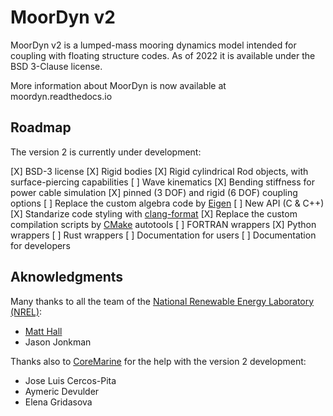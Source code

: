 MoorDyn v2
==========

MoorDyn v2 is a lumped-mass mooring dynamics model intended for coupling with
floating structure codes. As of 2022 it is available under the BSD 3-Clause
license.

More information about MoorDyn is now available at moordyn.readthedocs.io

## Roadmap

The version 2 is currently under development:

 [X] BSD-3 license
 [X] Rigid bodies
 [X] Rigid cylindrical Rod objects, with surface-piercing capabilities
 [ ] Wave kinematics
 [X] Bending stiffness for power cable simulation
 [X] pinned (3 DOF) and rigid (6 DOF) coupling options
 [ ] Replace the custom algebra code by [Eigen](https://eigen.tuxfamily.org/index.php?title=Main_Page)
 [ ] New API (C & C++)
 [X] Standarize code styling with [clang-format](https://clang.llvm.org/docs/ClangFormat.html)
 [X] Replace the custom compilation scripts by [CMake](https://cmake.org/) autotools
 [ ] FORTRAN wrappers
 [X] Python wrappers
 [ ] Rust wrappers
 [ ] Documentation for users
 [ ] Documentation for developers

## Aknowledgments

Many thanks to all the team of the
[National Renewable Energy Laboratory (NREL)](https://www.nrel.gov/):

  - [Matt Hall](http://matt-hall.ca/moordyn.html)
  - Jason Jonkman

Thanks also to [CoreMarine](https://www.core-marine.com/) for the help with the
version 2 development:

  - Jose Luis Cercos-Pita
  - Aymeric Devulder
  - Elena Gridasova
